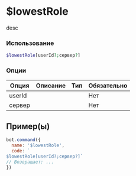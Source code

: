 # $lowestRole
desc
### Использование
```php
$lowestRole[userId?;сервер?]
```

### Опции

| Опция | Описание | Тип | Обязательно |
|--------|-------------|------|----------|
| userId |  |  | Нет | 
| сервер |  |  | Нет | 
## Пример(ы)

```javascript
bot.command({
  name: '$lowestRole',
  code: `
$lowestRole[userId?;сервер?]`
// Возвращает: ...
})
```
